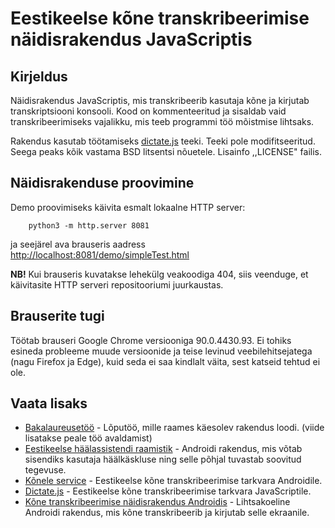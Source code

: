 Eestikeelse kõne transkribeerimise näidisrakendus JavaScriptis 
==========

Kirjeldus
---------

Näidisrakendus JavaScriptis, mis transkribeerib kasutaja kõne ja kirjutab transkriptsiooni konsooli.
Kood on kommenteeritud ja sisaldab vaid transkribeerimiseks vajalikku, mis teeb programmi 
töö mõistmise lihtsaks. 

Rakendus kasutab töötamiseks [dictate.js](https://github.com/Kaljurand/dictate.js) teeki. Teeki pole modifitseeritud.
Seega peaks kõik vastama BSD litsentsi nõuetele. Lisainfo ,,LICENSE" failis.


Näidisrakenduse proovimine
-----------------------

Demo proovimiseks käivita esmalt lokaalne HTTP server:
```
    python3 -m http.server 8081
```
ja seejärel ava brauseris aadress  <http://localhost:8081/demo/simpleTest.html>

**NB!** Kui brauseris kuvatakse lehekülg veakoodiga 404, siis veenduge, et käivitasite
HTTP serveri repositooriumi juurkaustas.

Brauserite tugi
---------------

Töötab brauseri Google Chrome versiooniga 90.0.4430.93. Ei tohiks esineda probleeme muude versioonide
ja teise levinud veebilehitsejatega (nagu Firefox ja Edge), kuid seda ei saa kindlalt väita, sest katseid tehtud ei ole.

Vaata lisaks
--------
* [Bakalaureusetöö]() - Lõputöö, mille raames käesolev rakendus loodi. (viide lisatakse peale töö avaldamist)
* [Eestikeelse häälassistendi raamistik](https://github.com/leppsalujyrgen/eestikeelse-haalassistendi-raamistik) - Androidi rakendus, mis võtab sisendiks kasutaja häälkäskluse ning selle põhjal tuvastab soovitud tegevuse.
* [Kõnele service](https://github.com/Kaljurand/K6nele-service) - Eestikeelse kõne transkribeerimise tarkvara Androidile.
* [Dictate.js](https://github.com/Kaljurand/dictate.js) - Eestikeelse kõne transkribeerimise tarkvara JavaScriptile.
* [Kõne transkribeerimise näidisrakendus Androidis](https://github.com/leppsalujyrgen/Kone-transkribeerimine-Android-rakenduses.git) - Lihtsakoeline Androidi rakendus, mis kõne transkribeerib ja kirjutab selle ekraanile.
